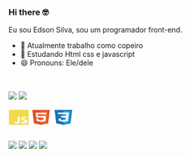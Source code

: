 ### Hi there 🤓
Eu sou Edson Silva,  sou um programador front-end.
<br>
- 🔭 Atualmente trabalho como copeiro
- 🌱 Estudando Html css e javascript
- 😄 Pronouns: Ele/dele
<br>
<br>

<div>
  <a href"https://github.com/edysilvasz"</a>
  <img height="180em" src="https://github-readme-stats.vercel.app/api?username=edysilvasz&show_icons=true&theme=transparent"/>
  <img height= "165em" src="https://github-readme-stats.vercel.app/api/top-langs/?username=edysilvasz&layout=compact&langs_count=16&theme=transparent"/>
  <br>
  
</div>
  
  <div style="display: inline_block"><br>
  <img align="center" alt="Rafa-Js" height="30" width="40" src="https://raw.githubusercontent.com/devicons/devicon/master/icons/javascript/javascript-plain.svg">
  <img align="center" alt="Rafa-HTML" height="30" width="40" src="https://raw.githubusercontent.com/devicons/devicon/master/icons/html5/html5-original.svg">
  <img align="center" alt="Rafa-CSS" height="30" width="40" src="https://raw.githubusercontent.com/devicons/devicon/master/icons/css3/css3-original.svg">
  
</div>
  <br>
<div> 
 
  <a href="https://www.instagram.com/edy_silvasz/" target="_blank"><img src="https://img.shields.io/badge/-Instagram-%23E4405F?style=for-the-badge&logo=instagram&logoColor=white" target="_blank"></a>
 <a href="https://discord.com/channels/@me/778869062318948382" target="_blank"><img src="https://img.shields.io/badge/Discord-7289DA?style=for-the-badge&logo=discord&logoColor=white" target="_blank"></a> 
  <a href="https://www.linkedin.com/in/edson-da-silva-pinheiro-915a75162/" target="_blank"><img src="https://img.shields.io/badge/-LinkedIn-%230077B5?style=for-the-badge&logo=linkedin&logoColor=white" target="_blank"></a> 
    <a href="https://www.facebook.com/edson.silva.712714" target="_blank"><img src="https://img.shields.io/badge/Facebook-1877F2?style=for-the-badge&logo=facebook&logoColor=white" target="_blank"></a> 
</div>
